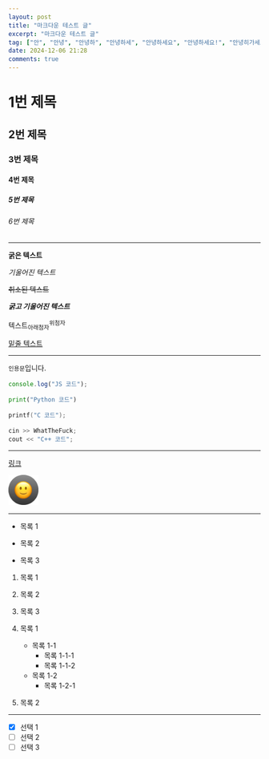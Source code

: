 ```yaml
---
layout: post
title: "마크다운 테스트 글"
excerpt: "마크다운 테스트 글"
tag: ["안", "안녕", "안녕하", "안녕하세", "안녕하세요", "안녕하세요!", "안녕히가세요", "안녕히가세", "안녕히가", "안녕히", "안녕", "안", "녕"]
date: 2024-12-06 21:28
comments: true
---
```

# 1번 제목
## 2번 제목
### 3번 제목
#### 4번 제목
##### 5번 제목
###### 6번 제목

---

**굵은 텍스트**

*기울어진 텍스트*

~~취소된 텍스트~~

***굵고 기울어진 텍스트***

텍스트<sub>아래첨자</sub><sup>위첨자</sup>

<ins>밑줄 텍스트</ins>

---

`인용문`입니다.

```javascript
console.log("JS 코드");
```

```python
print("Python 코드")
```

```c
printf("C 코드");
```

```cpp
cin >> WhatTheFuck;
cout << "C++ 코드";
```

---

[링크](/)

<img src="/asset/icon.png" height="60px">

---

+ 목록 1
* 목록 2
- 목록 3

1. 목록 1
2. 목록 2
3. 목록 3

1. 목록 1
    - 목록 1-1
        - 목록 1-1-1
        - 목록 1-1-2
    - 목록 1-2
        - 목록 1-2-1
2. 목록 2

---

- [x] 선택 1
- [ ] 선택 2
- [ ] 선택 3